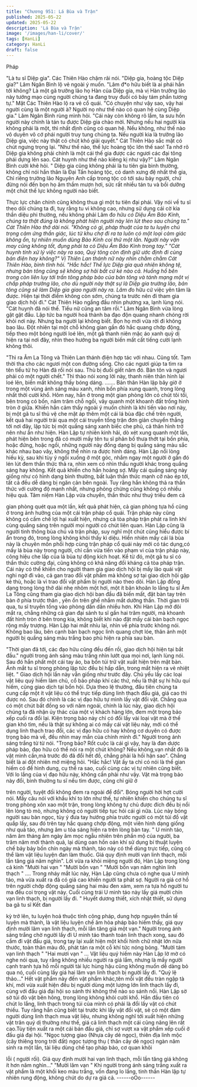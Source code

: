 ```yaml
---
title: "Chương 951: Lá Bùa và Trận"
published: 2025-05-22
updated: 2025-05-22
description: 'Lá Bùa và Trận'
image: '/images/han-li/cover/'
tags: [HanLi]
category: HanLi
draft: false
---
```


Pháp

"Là tu sĩ Diệp gia". Các Thiên Hào chậm rãi nói.
"Diệp gia, hoàng tộc Diệp gia?" Lâm Ngân Bình lộ vẻ ngoài ý
muốn.
"Lâm đ*o hữu biết là ai phái hắn tới không? Là một gã trưởng lão
họ Hàn của Diệp gia, mà vị Hàn trưởng lão này tướng mạo cùng
người chúng ta đang truy đuổi có bảy tám phần tương tự." Mặt
Các Thiên Hào lộ ra vẻ cổ quái.
"Có chuyện như vậy sao, vậy hai người cùng là một người à?
Người nọ như thế nào có quan hệ cùng Diệp gia." Lâm Ngân Bình
rùng mình hỏi.
"Cái này còn không rõ lắm, ta sưu hồn người này chính là tán tu
được Diệp gia chào mời. Nhưng nếu hai người kia không phải là
một, thì nhất định cũng có quan hệ. Nếu không, như thế nào vô
duyên vô cớ phái người truy tung chúng ta. Nếu người kia là
trưởng lão Diệp gia, việc này thật có chút khó giải quyết." Cát
Thiên Hào sắc mặt có chút ngưng trọng lại.
"Như thế nào, thế lực hoàng tộc lớn thế sao! Ta nhớ rõ Diệp gia
không phải chính là một cái thế gia được các ngươi các đại tông
phái dựng lên sao. Cát huynh như thế nào kiêng kị như vậy?"
Lâm Ngân Bình cười khẽ hỏi.
" Diệp gia cũng không phải là tu tiên gia bình thường, không chỉ
nói hắn thân là Đại Tấn hoàng tộc, có danh xưng đệ nhất thế gia,
Chỉ riêng trưởng lão Nguyên Anh cấp trong tộc có tới sáu bảy
người, chứ đừng nói đến bọn họ âm thầm mượn hơi, sức rất
nhiều tán tu và bồi dưỡng một chút thế lực không người nào biết.

Thực lực chân chính cũng không thua gì một tu tiên đại phái. Vậy
nói về tu sĩ theo dõi chúng ta đi, tuy rằng tu vi không cao, nhưng
sử dụng cái cờ kia thần diệu phi thường, nếu không phải Lâm đ*o
hữu có Diệu Âm Bảo Kính, chúng ta thật đúng là không phát hiện
người này lén lút theo sau chúng ta." Cát Thiên Hào thở dài nói.
"Không có gì, pháp thuật của ta tu luyện chú trọng cảm ứng thần
giác, lúc từ khu chợ đi ra ta luôn có một loại cảm giác không ổn,
tự nhiên muốn dùng Bảo Kính coi thử một lần. Người này vận
may cũng không tốt, đụng phải ta có Diệu Âm Bảo Kính trong tay."
"Cát huynh tính xử lý việc này ra sao, Quý tông còn định giữ ước
định đi cùng bản điện hay không?"
Vị Thiên Lan thánh nữ này nhìn chằm chằm Cát Thiên Hào, bình
tĩnh hỏi.
"Hắc hắc! Thế lực Diệp gia quả nhiên không tệ, nhưng bản tông
cũng sẽ không sợ hãi bất cứ kẻ nào cả. Huống hồ bên trong còn
liên lụy tới trấn tông pháp bảo của bản tông và tánh mạng một vị
chấp pháp trưởng lão, cho dù người này thật sự là Diệp gia
trưởng lão, bản tông cũng sẽ làm Diệp gia giao người này ra. Lâm
đ*o hữu cứ việc yên tâm là được. Hiện tại thời điểm không còn
sớm, chúng ta trước nên đi tham gia giao dịch hội đi."
Cát Thiên Hào ngẩng đầu nhìn phương xa, lạnh lùng nói.
"Cát huynh đã nói thế. Tiểu nữ cũng an tâm rồi."
Lâm Ngân Bình vừa lòng gật gật đầu.
Lập tức ba người hoá thành ba đạo độn quang nhanh chóng rời
khỏi nơi này.
Nhưng ba người lại không biết. Bọn họ mới vừa rời đi không bao
lâu. Đột nhiên tại một chỗ không gian gần đó hắc quang chớp
động, tiếp theo một bóng người loé lên, một gã thanh niên mặc áo
xanh quỷ dị hiện ra tại nơi đây, nhìn theo hướng ba người biến
mất cất tiếng cười lạnh không thôi.

"Thì ra Âm La Tông và Thiên Lan thánh điện hợp tác với nhau.
Cũng tốt. Tạm thời tha cho các ngươi một con đường sống. Cho
các ngươi giúp ta tìm ra tên tiểu tử họ Hàn đã rồi nói sau. Thù bị
đuổi giết năm đó. Bản tôn và ngươi phải có một người chết."
Thì thào nói xong lời này, thanh niên thân hình lại loé lên, biến
mất không thấy bóng dáng.
…….
Bản thân Hàn lập bây giờ ở trong một vùng ánh sáng màu xanh,
nhìn bốn phía xung quanh, trong lòng nhất thời cười khổ.
Hôm nay, hắn ở trong một gian phòng lớn có chút tôi tối, bên
trong có bốn, năm trăm chỗ ngồi, vây quanh một khoanh đất trống
hình tròn ở giữa.
Khiến hắn cảm thấy ngoài ý muốn chính là khi tiến vào nơi này, bị
một gã tu sĩ thủ vệ che mặt áp thêm một cái lá bùa đặc chế trên
người, kết quả hai người trải qua một cái truyền tống trận đơn
giản chuyển thẳng tới nơi đây, lập tức bị một quầng sáng xanh
biếc che phủ, cả thân hình trở nên như ẩn như hiện.
Hàn Lập tự nhiên kinh hãi, dò xét xung quanh một lần, phát hiện
bên trong đã có mười mấy tên tu sĩ phân bố thưa thớt tại bốn
phía, hoặc đứng, hoặc ngồi, những người này đồng dạng bị
quầng sáng màu sắc khác nhau bao vây, không thể nhìn ra được
hình dáng.
Hàn Lập nổi lòng hiếu kỳ, sau khi tùy ý ngồi xuống ở một góc,
nhắm ngay một người ở gần đó lén lút đem thần thức thả ra, nhìn
xem có nhìn thấu người khác trong quầng sáng hay không.
Kết quả khiến cho hắn hoảng sợ. Mấy cái quầng sáng này giống
như có hình dạng bình thường, bất luận thần thức mạnh cỡ nào
ép tới, tất cả đều dễ dàng bị ngăn cản bên ngoài. Tuy rằng hắn
không thả ra thần thức với cường độ mạnh nhất, nhưng phỏng
chừng cũng không có nhiều hiệu quả.
Tâm niệm Hàn Lập vừa chuyển, thần thức như thuỷ triều đem cả

gian phòng quét qua một lần, kết quả phát hiện, cả gian phòng
tựa hồ cũng ở trong ảnh hưởng của một cái trận pháp cổ quái.
Trận pháp này cũng không có cấm chế lợi hại xuất hiện, nhưng cả
tòa pháp trận phát ra linh khí cùng quầng sáng trên người mọi
người có chút liên quan.
Hàn Lập cũng là người tinh thông bùa chú và trận pháp, suy nghĩ
một chút cũng hiểu được bí ẩn trong đó, trong lòng không khỏi
thấy kì diệu.
Hiển nhiên mấy cái lá bùa này là chuyên môn phối hợp cùng trận
pháp cổ quái này mới có tác dụng,có mấy lá bùa này trong người,
chỉ cần vừa tiến vào phạm vi của trận pháp này, công hiệu che lấp
của lá bùa tự động kích hoạt. Kể từ đó, một gã tu sĩ có thần thức
cường đại, cũng không có khả năng đối kháng cả tòa pháp trận.
Cái này có thể khiến cho người tham gia giao dịch hội bị mấy lão
quái vật nghi ngờ đi vào, cả gan trao đổi vật phẩm mà không sợ
tại giao dịch hội gặp kẻ thù, hoặc là vì trao đổi vật phẩm bị người
nào theo dõi.
Hàn Lập đồng dạng trong lòng thở dài nhẹ nhõm một hơi, một ít
băn khoăn lo lắng tu sĩ Âm La Tông cũng tham gia giao dịch hội
ban đầu đã biến mất, đặt bàn tay trên bàn ở phía trước thân
, yên ổn trên ghế nhắm mắt dưỡng thần.
Thời gian trôi qua, tu sĩ truyền tống vào phòng dần dần nhiều
hơn.
Khi Hàn Lập mở đôi mắt ra, chẳng những cả gian đại sảnh tu sĩ
gần hai trăm người, mà khoanh đất hình tròn ở bên trong kia,
không biết khi nào đặt mấy cái bàn bạch ngọc rộng mấy trượng.
Hàn Lập hai mắt nhíu lại, nhìn về phía trước không nói.
Không bao lâu, bên cạnh bàn bạch ngọc linh quang chợt lóe, thân
ảnh một người bị quầng sáng màu trắng bao phủ hiện ra phía sau
bàn.

"Thời gian đã tới, các đạo hữu cũng đều đến rồi, giao dịch hội
hiện tại bắt đầu."
người trong ánh sáng màu trắng nhìn lướt qua mọi nơi, lạnh lùng
nói.
Sau đó hắn phất một cái tay áo, ba bốn túi trữ vật xuất hiện trên
mặt bàn.
Ánh mắt tu sĩ trong phòng lập tức đều bị hấp dẫn, trong mắt hiện
ra vẻ nhiệt liệt.
" Giao dịch hội lần này vẫn giống như trước đây. Chủ yếu lấy các
loại vật liêu quý hiếm làm chủ, cổ bảo pháp khí các thứ, nếu là
thật sự hi hữu quí hiếm, cũng giao dịch tại bổn hội. Dựa theo lệ
thường, đầu tiên chúng ta cung cấp một ít vật liệu có thể trực tiếp
dùng linh thạch đấu giá, giá cao thì được nó. Sau đó chính là các
vị đạo hữu tự mình lấy vật đổi vật. Chẳng qua có một chút bất
đồng so với năm ngoái, chính là lúc này, giao dịch hội chúng ta đã
nhận ủy thác của một vị khách hàng lớn, đem một trọng bảo xếp
cuối ra đổi lại. Kiện trọng bảo này chỉ có đổi lấy vài loại vật mà ở
thế gian khó tìm, nếu là thật sự không ai có mấy cái vật liệu này,
mới có thể dụng linh thạch trao đổi, các vị đạo hữu có hay không
cơ duyên có được trọng bảo mà về, đều nhìn may mắn của chính
mình đi."
Người trong ánh sáng trắng từ từ nói.
"Trọng bảo? Rốt cuộc là cái gì vậy, hay là đan dược pháp bảo,
đạo hữu có thể nói ra một chút không? Nếu không,vạn nhất đó là
vật mình cần,mà trước đó đã đổi hết đồ, chẳng phải là hối hận
sao".
Chẳng biết là ai đột nhiên mở miệng hỏi.
"Hắc hắc! Vật ấy ta chỉ có nói là thế gian hiếm có để hình dung,
cụ thể ra sao, cuối cùng các vị tự nhiên cũng biết.
Với lo lắng của vị đạo hữu này, không cần phải như vậy. Vật mà
trọng bảo này đổi, bình thường tu sĩ nếu tìm được, cũng chỉ giữ ở

trên người, tuyệt đối không đem ra ngoài để đổi".
Bóng người hời hợt cười nói.
Mấy câu nói với khẩu khí to lớn như thế, tự nhiên khiến cho
chúng tu sĩ trong phòng xôn xao một trận, trong lòng không tự chủ
được đích đều bị nổi lên lòng tò mò, nhưng không có người tiếp
tục hỏi cái gì nữa.
Lúc này bóng người sau bàn ngọc, tùy ý đưa tay hướng phía
trước người có một túi đồ vật quắp lấy, sau đó trên tay hắc quang
chớp động, một viên hình dạng giống như quả táo, nhưng âm u
tỏa sáng hiện ra trên lòng bàn tay.
" U minh táo, năm âm tháng âm ngày âm mọc ngẫu nhiên trên
phần mộ của người, ba trăm năm mới thành quả, lại dùng oan
hồn oán khí sử dụng bí thuật luyện chế bảy bảy bốn chín ngày mà
thành, táo này có thể dùng trực tiếp, cũng có thể làm vật liệu
luyện đan làm thuốc. Giá quy định mười vạn linh thạch, mỗi lần
tăng giá năm nghìn".
Lời vừa ra khỏi miệng người đó, Hàn Lập trong lòng cả kinh
"Mười hai vạn "
"Mười bốn vạn "
"Mười bốn vạn năm nghìn linh thạch "
….
Trong nháy mắt lúc này, Hàn Lập cũng chưa có nghe qua U minh
táo, mà vừa xuất ra đã có giá cao khiến người ta phát sợ. Người
ra giá cơ hồ trên người chớp động quầng sáng hai màu đen xám,
xem ra tựa hồ người tu ma đều coi trọng vật này.
Cuối cùng trái U minh táo này lấy giá mười chín vạn linh thạch, bị
người lấy đi.
" Huyết dương thiết, xích nhật thiết, sử dụng ba gã tu sĩ Kết đan

kỳ trở lên, tu luyện hoả thuộc tính công pháp, dung hợp nguyên
thần tế luyện mà thành, là vật liệu luyện chế âm hỏa pháp bảo
hiếm thấy, giá quy định mười lăm vạn linh thạch, mỗi lần tăng giá
một vạn." Người trong ánh sáng trắng chờ người lấy đi U minh
táo thanh toán linh thạch xong, sau đó cầm đi vật đấu giá, trong
tay lại xuất hiện một khối hình chữ nhật lớn nửa thước, toàn thân
màu đỏ, phát tán ra một cỗ khí tức nóng bỏng.
"Mười tám vạn linh thạch "
"Hai mươi vạn "
…
Vật liệu quý hiếm này Hàn Lập lờ mờ có nghe nói qua, tuy rằng
không nhiều người ra giá lắm, nhưng là mấy người cạnh tranh
tựa hồ mỗi người tài lực hùng hậu cũng không muốn dễ dàng bỏ
qua nó, cuối cùng lấy giá hai lăm vạn linh thạch bị người lấy đi.
"Quỷ lệ thảo..."
Hết vật phẩm này đến vật phẩm khác,tên mỗi vật đều tràn ngập tà
khí, mới vừa xuất hiện đều bị người dùng một lượng lớn linh
thạch lấy đi, cùng với đấu giá đại hội so sánh thì không thể nào so
sánh nổi.
Hàn Lập sờ sờ túi đò vật bên hông, trong lòng không khỏi cười
khổ.
Hắn đầu tiên có chút lo lắng, linh thạch trong túi của mình có phải
là đổi lấy vật có chút thiếu. Tuy rằng hắn cũng biết tại trước khi
lấy vật đổi vật, sẽ có một đám người dùng linh thạch mua vật liệu,
nhưng không nghĩ tới xuất hiện những vật trân quý dị thường như
thế, giá cả linh thạch một cái cũng nâng lên rất cao.Tùy tiện xuất
ra một cái bán đấu giá, chỉ sợ vượt xa vật phẩm xếp cuối ở đấu
giá đại hội.
"Ngọc tượng giao (Nhựa cây dẻ ngọc), thiên địa linh mộc (cây
thiêng trong trời đất) ngọc tượng thụ ( thân cây dẻ ngọc) ngàn
năm sinh ra một lần, tài liệu dùng chế tạo pháp bảo, cơ quan khôi

lỗi ( người rối). Giá quy định mười hai vạn linh thạch, mỗi lần tăng
giá không ít hơn năm nghìn..."
"Mười lăm vạn "
Khi người trong ánh sáng trắng xuất ra vật phẩm là một khối keo
màu trắng, vốn đang lo lắng, tinh thần Hàn lập tự nhiên rung
động, không chút do dự ra giá cả.
------oOo------
